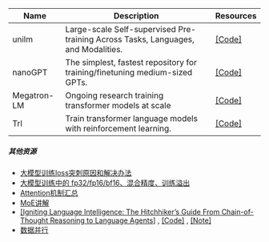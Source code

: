 | Name| Description |Resources|
| ------- | ----- | ------ |
|unilm|Large-scale Self-supervised Pre-training Across Tasks, Languages, and Modalities.|[[Code]](https://github.com/microsoft/unilm)|
|nanoGPT|The simplest, fastest repository for training/finetuning medium-sized GPTs.|[[Code]](https://github.com/karpathy/nanoGPT)|
|Megatron-LM|Ongoing research training transformer models at scale|[[Code]](https://github.com/NVIDIA/Megatron-LM)|
|Trl|Train transformer language models with reinforcement learning.|[[Code]](https://github.com/huggingface/trl)|



##### 其他资源

- [大模型训练loss突刺原因和解决办法](https://mp.weixin.qq.com/s/CYJLxux34V8mj35CH5Yfbw)
- [大模型训练中的 fp32/fp16/bf16、混合精度、训练溢出](https://mp.weixin.qq.com/s/bkZaPuU3jA1Shs46OvwlfA)
- [Attention机制汇总](https://mp.weixin.qq.com/s/t4ytOIuPx0799kkjFs5lbQ)
- [MoE讲解](https://mp.weixin.qq.com/s/I1D-mVQCseL4gW9sJLzY2w)
- [[Igniting Language Intelligence: The Hitchhiker’s Guide From Chain-of-Thought Reasoning to Language Agents]](https://arxiv.org/pdf/2311.11797.pdf) , [[Code]](https://github.com/Zoeyyao27/CoT-Igniting-Agent) , [[Note]](https://mp.weixin.qq.com/s/aYBrk3X-M32PdohLduCBNw)
- [数据并行](https://mp.weixin.qq.com/s/d6Q4fWfHPIJpMSXbPRijSA)

